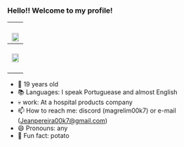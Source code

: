 ### Hello!! Welcome to my profile!

| <br><img src="https://media1.giphy.com/media/v1.Y2lkPTc5MGI3NjExZnRtNGhnbGs1Mjl6N2d6ZGc0dGZ5c2p2ZW4weXBwM25qajlwMTN5NSZlcD12MV9pbnRlcm5hbF9naWZfYnlfaWQmY3Q9Zw/XewVsOFrci69EyBXM8/giphy.gif" width="90%" >|
|------------------------------------------------------------------------------------------------------------------------------|
| <br><div align="center"><img src="https://github-readme-stats.vercel.app/api/top-langs/?username=Chris00k7&layout=compact&langs_count=20&theme=dracula&border_color=ff6e96" width="90%" ></div><br>|

- 🎂 19 years old
- 📚 Languages: I speak Portuguease and almost English
- 💀 work: At a hospital products company
- 📫 How to reach me: discord (magrelim00k7) or e-mail (Jeanpereira00k7@gmail.com)
- 😄 Pronouns: any
- 🎲 Fun fact: potato
